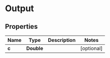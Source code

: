 
# Output

## Properties
Name | Type | Description | Notes
------------ | ------------- | ------------- | -------------
**c** | **Double** |  |  [optional]




